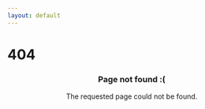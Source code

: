 ```yaml
---
layout: default
---
```

<style media="screen">
  h3, p {
    text-align: center;
  }
</style>

# 404

### Page not found :(

The requested page could not be found.
